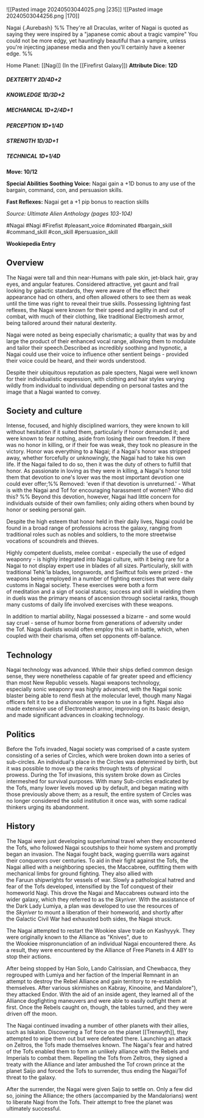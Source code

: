 ![[Pasted image 20240503044025.png |235]] ![[Pasted image 20240503044256.png |170]]

Nagai {.Aurebash}
%% They're all Draculas, writer of Nagai is quoted as saying they were inspired by a "japanese comic about a tragic vampire" You could not be more edgy, yet hauntingly beautiful than a vampire, unless you're injecting japanese media and then you'll certainly have a keener edge. %%

Home Planet: [[Nagi]] (In the [[Firefirst Galaxy]])
**Attribute Dice: 12D**
##### DEXTERITY 2D/4D+2
##### KNOWLEDGE 1D/3D+2
##### MECHANICAL 1D+2/4D+1
##### PERCEPTION 1D+1/4D
##### STRENGTH 1D/3D+1
##### TECHNICAL 1D+1/4D
**Move: 10/12**

**Special Abilities**
**Soothing Voice:** Nagai gain a +1D bonus to any use of the bargain, command, con, and persuasion skills.

**Fast Reflexes:** Nagai get a +1 pip bonus to reaction skills

*Source: Ultimate Alien Anthology (pages 103-104)*

#Nagai #Nagi #Firefist #pleasant_voice #dominated
#bargain_skill #command_skill #con_skill #persuasion_skill 

**Wookiepedia Entry**

## Overview

The Nagai were tall and thin near-Humans with pale skin, jet-black hair, gray eyes, and angular features. Considered attractive, yet gaunt and frail looking by galactic standards, they were aware of the effect their appearance had on others, and often allowed others to see them as weak until the time was right to reveal their true skills. Possessing lightning fast reflexes, the Nagai were known for their speed and agility in and out of combat, with much of their clothing, like traditional Electromesh armor, being tailored around their natural dexterity.

Nagai were noted as being especially charismatic; a quality that was by and large the product of their enhanced vocal range, allowing them to modulate and tailor their speech.Described as incredibly soothing and hypnotic, a Nagai could use their voice to influence other sentient beings - provided their voice could be heard, and their words understood.

Despite their ubiquitous reputation as pale specters, Nagai were well known for their individualistic expression, with clothing and hair styles varying wildly from individual to individual depending on personal tastes and the image that a Nagai wanted to convey.

## Society and culture

Intense, focused, and highly disciplined warriors, they were known to kill without hesitation if it suited them, particularly if honor demanded it; and were known to fear nothing, aside from losing their own freedom. If there was no honor in killing, or if their foe was weak, they took no pleasure in the victory. Honor was everything to a Nagai; if a Nagai's honor was stripped away, whether forcefully or unknowingly, the Nagai had to take his own life. If the Nagai failed to do so, then it was the duty of others to fulfill that honor. As passionate in loving as they were in killing, a Nagai's honor told them that devotion to one's lover was the most important devotion one could ever offer;%%  Removed: 'even if that devotion is unreturned.' - What is with the Nagai and Tof for encouraging harassment of women? Who did this?  %% Beyond this devotion, however, Nagai had little concern for individuals outside of their own families; only aiding others when bound by honor or seeking personal gain.

Despite the high esteem that honor held in their daily lives, Nagai could be found in a broad range of professions across the galaxy, ranging from traditional roles such as nobles and soldiers, to the more streetwise vocations of scoundrels and thieves.

Highly competent duelists, melee combat - especially the use of edged weaponry - is highly integrated into Nagai culture, with it being rare for a Nagai to not display expert use in blades of all sizes. Particularly, skill with traditional Tehk'la blades, longswords, and Swiftcut foils were prized - the weapons being employed in a number of fighting exercises that were daily customs in Nagai society. These exercises were both a form of meditation and a sign of social status; success and skill in wielding them in duels was the primary means of ascension through societal ranks, though many customs of daily life involved exercises with these weapons.

In addition to martial ability, Nagai possessed a bizarre - and some would say cruel - sense of humor borne from generations of adversity under the Tof. Nagai duelists would often employ this wit in battle, which, when coupled with their charisma, often set opponents off-balance.

## Technology

Nagai technology was advanced. While their ships defied common design sense, they were nonetheless capable of far greater speed and efficiency than most New Republic vessels. Nagai weapons technology, especially sonic weaponry was highly advanced, with the Nagai sonic blaster being able to rend flesh at the molecular level, though many Nagai officers felt it to be a dishonorable weapon to use in a fight. Nagai also made extensive use of Electromesh armor, improving on its basic design, and made significant advances in cloaking technology.

## Politics

Before the Tofs invaded, Nagai society was comprised of a caste system consisting of a series of Circles, which were broken down into a series of sub-circles. An individual's place in the Circles was determined by birth, but it was possible to move up the ranks through tests of physical prowess. During the Tof invasions, this system broke down as Circles intermeshed for survival purposes. With many Sub-circles eradicated by the Tofs, many lower levels moved up by default, and began mating with those previously above them; as a result, the entire system of Circles was no longer considered the solid institution it once was, with some radical thinkers urging its abandonment.

## History

The Nagai were just developing superluminal travel when they encountered the Tofs, who followed Nagai scoutships to their home system and promptly began an invasion. The Nagai fought back, waging guerrilla wars against their conquerors over centuries. To aid in their fight against the Tofs, the Nagai allied with a neighboring species, the Maccabree, outfitting them with mechanical limbs for ground fighting. They also allied with the Faruun shipwrights for vessels of war. Slowly a pathological hatred and fear of the Tofs developed, intensified by the Tof conquest of their homeworld Nagi. This drove the Nagai and Maccabrees outward into the wider galaxy, which they referred to as the _Skyriver_. With the assistance of the Dark Lady Lumiya, a plan was developed to use the resources of the _Skyriver_ to mount a liberation of their homeworld, and shortly after the Galactic Civil War had exhausted both sides, the Nagai struck.

The Nagai attempted to restart the Wookiee slave trade on Kashyyyk. They were originally known to the Alliance as "Knives", due to the Wookiee mispronunciation of an individual Nagai encountered there. As a result, they were encountered by the Alliance of Free Planets in 4 ABY to stop their actions.

After being stopped by Han Solo, Lando Calrissian, and Chewbacca, they regrouped with Lumiya and her faction of the Imperial Remnant in an attempt to destroy the Rebel Alliance and gain territory to re-establish themselves. After various skirmishes on Kabray, Kinooine, and Mandalore"), they attacked Endor. With the aid of an inside agent, they learned all of the Alliance dogfighting maneuvers and were able to easily outfight them at first. Once the Rebels caught on, though, the tables turned, and they were driven off the moon.

The Nagai continued invading a number of other planets with their allies, such as Iskalon. Discovering a Tof force on the planet [[Trenwyth]], they attempted to wipe them out but were defeated there. Launching an attack on Zeltros, the Tofs made themselves known. The Nagai's fear and hatred of the Tofs enabled them to form an unlikely alliance with the Rebels and Imperials to combat them. Repelling the Tofs from Zeltros, they signed a treaty with the Alliance and later ambushed the Tof crown prince at the planet Saijo and forced the Tofs to surrender, thus ending the Nagai/Tof threat to the galaxy.

After the surrender, the Nagai were given Saijo to settle on. Only a few did so, joining the Alliance; the others (accompanied by the Mandalorians) went to liberate Nagi from the Tofs. Their attempt to free the planet was ultimately successful.